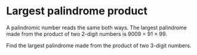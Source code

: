 
Largest palindrome product
==========================

A palindromic number reads the same both ways. The largest palindrome made from
the product of two 2-digit numbers is 9009 = 91 × 99.

Find the largest palindrome made from the product of two 3-digit numbers.



